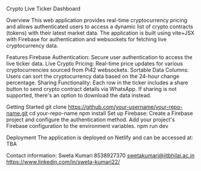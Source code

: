 Crypto Live Ticker Dashboard

Overview
This web application provides real-time cryptocurrency pricing and allows authenticated users to access a dynamic list of crypto contracts (tokens) with their latest market data. The application is built using vite+JSX with Firebase for authentication and websockets for fetching live cryptocurrency data.

Features
Firebase Authentication: Secure user authentication to access the live ticker data.
Live Crypto Pricing: Real-time price updates for various cryptocurrencies sourced from Pi42 websockets.
Sortable Data Columns: Users can sort the cryptocurrency data based on the 24-hour change percentage.
Sharing Functionality: Each row in the ticker includes a share button to send crypto contract details via WhatsApp. If sharing is not supported, there's an option to download the data instead.

Getting Started
git clone https://github.com/your-username/your-repo-name.git
cd your-repo-name
npm install
Set up Firebase:
Create a Firebase project and configure the authentication method.
Add your project's Firebase configuration to the environment variables.
npm run dev


Deployment
The application is deployed on Netlify and can be accessed at: TBA

Contact information:
Sweta Kumari
8538927370
swetakumari@iitbhilai.ac.in
https://www.linkedin.com/in/sweta-kumari22/
